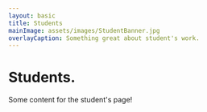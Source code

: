 ```yaml
---
layout: basic
title: Students
mainImage: assets/images/StudentBanner.jpg
overlayCaption: Something great about student's work.
---
```


Students.
=========

Some content for the student's page!
